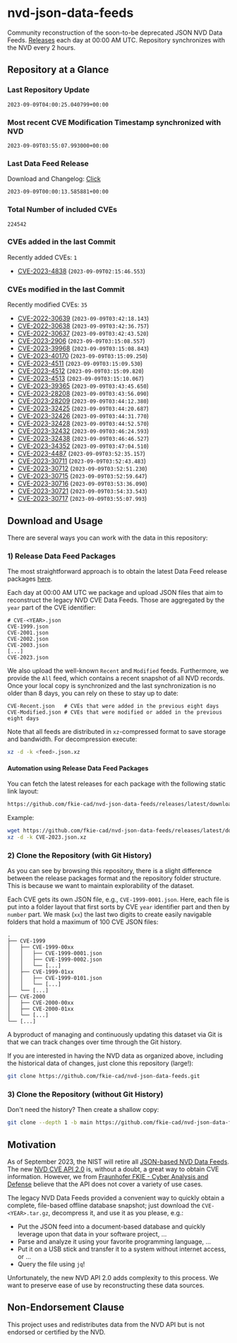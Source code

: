 # nvd-json-data-feeds

Community reconstruction of the soon-to-be deprecated JSON NVD Data Feeds. 
[Releases](https://github.com/fkie-cad/nvd-json-data-feeds/releases/latest) each day at 00:00 AM UTC.
Repository synchronizes with the NVD every 2 hours.

## Repository at a Glance

### Last Repository Update

```plain
2023-09-09T04:00:25.040799+00:00
```

### Most recent CVE Modification Timestamp synchronized with NVD

```plain
2023-09-09T03:55:07.993000+00:00
```

### Last Data Feed Release

Download and Changelog: [Click](https://github.com/fkie-cad/nvd-json-data-feeds/releases/latest)

```plain
2023-09-09T00:00:13.585881+00:00
```

### Total Number of included CVEs

```plain
224542
```

### CVEs added in the last Commit

Recently added CVEs: `1`

* [CVE-2023-4838](CVE-2023/CVE-2023-48xx/CVE-2023-4838.json) (`2023-09-09T02:15:46.553`)


### CVEs modified in the last Commit

Recently modified CVEs: `35`

* [CVE-2022-30639](CVE-2022/CVE-2022-306xx/CVE-2022-30639.json) (`2023-09-09T03:42:18.143`)
* [CVE-2022-30638](CVE-2022/CVE-2022-306xx/CVE-2022-30638.json) (`2023-09-09T03:42:36.757`)
* [CVE-2022-30637](CVE-2022/CVE-2022-306xx/CVE-2022-30637.json) (`2023-09-09T03:42:43.520`)
* [CVE-2023-2906](CVE-2023/CVE-2023-29xx/CVE-2023-2906.json) (`2023-09-09T03:15:08.557`)
* [CVE-2023-39968](CVE-2023/CVE-2023-399xx/CVE-2023-39968.json) (`2023-09-09T03:15:08.843`)
* [CVE-2023-40170](CVE-2023/CVE-2023-401xx/CVE-2023-40170.json) (`2023-09-09T03:15:09.250`)
* [CVE-2023-4511](CVE-2023/CVE-2023-45xx/CVE-2023-4511.json) (`2023-09-09T03:15:09.530`)
* [CVE-2023-4512](CVE-2023/CVE-2023-45xx/CVE-2023-4512.json) (`2023-09-09T03:15:09.820`)
* [CVE-2023-4513](CVE-2023/CVE-2023-45xx/CVE-2023-4513.json) (`2023-09-09T03:15:10.067`)
* [CVE-2023-39365](CVE-2023/CVE-2023-393xx/CVE-2023-39365.json) (`2023-09-09T03:43:45.650`)
* [CVE-2023-28208](CVE-2023/CVE-2023-282xx/CVE-2023-28208.json) (`2023-09-09T03:43:56.090`)
* [CVE-2023-28209](CVE-2023/CVE-2023-282xx/CVE-2023-28209.json) (`2023-09-09T03:44:12.380`)
* [CVE-2023-32425](CVE-2023/CVE-2023-324xx/CVE-2023-32425.json) (`2023-09-09T03:44:20.687`)
* [CVE-2023-32426](CVE-2023/CVE-2023-324xx/CVE-2023-32426.json) (`2023-09-09T03:44:31.770`)
* [CVE-2023-32428](CVE-2023/CVE-2023-324xx/CVE-2023-32428.json) (`2023-09-09T03:44:52.570`)
* [CVE-2023-32432](CVE-2023/CVE-2023-324xx/CVE-2023-32432.json) (`2023-09-09T03:46:24.593`)
* [CVE-2023-32438](CVE-2023/CVE-2023-324xx/CVE-2023-32438.json) (`2023-09-09T03:46:46.527`)
* [CVE-2023-34352](CVE-2023/CVE-2023-343xx/CVE-2023-34352.json) (`2023-09-09T03:47:04.510`)
* [CVE-2023-4487](CVE-2023/CVE-2023-44xx/CVE-2023-4487.json) (`2023-09-09T03:52:35.157`)
* [CVE-2023-30711](CVE-2023/CVE-2023-307xx/CVE-2023-30711.json) (`2023-09-09T03:52:43.483`)
* [CVE-2023-30712](CVE-2023/CVE-2023-307xx/CVE-2023-30712.json) (`2023-09-09T03:52:51.230`)
* [CVE-2023-30715](CVE-2023/CVE-2023-307xx/CVE-2023-30715.json) (`2023-09-09T03:52:59.647`)
* [CVE-2023-30716](CVE-2023/CVE-2023-307xx/CVE-2023-30716.json) (`2023-09-09T03:53:36.090`)
* [CVE-2023-30721](CVE-2023/CVE-2023-307xx/CVE-2023-30721.json) (`2023-09-09T03:54:33.543`)
* [CVE-2023-30717](CVE-2023/CVE-2023-307xx/CVE-2023-30717.json) (`2023-09-09T03:55:07.993`)


## Download and Usage

There are several ways you can work with the data in this repository:

### 1) Release Data Feed Packages

The most straightforward approach is to obtain the latest Data Feed release packages [here](https://github.com/fkie-cad/nvd-json-data-feeds/releases/latest).

Each day at 00:00 AM UTC we package and upload JSON files that aim to reconstruct the legacy NVD CVE Data Feeds.
Those are aggregated by the `year` part of the CVE identifier:

```
# CVE-<YEAR>.json
CVE-1999.json
CVE-2001.json
CVE-2002.json
CVE-2003.json
[...]
CVE-2023.json
```

We also upload the well-known `Recent` and `Modified` feeds.
Furthermore, we provide the `All` feed, which contains a recent snapshot of all NVD records.
Once your local copy is synchronized and the last synchronization is no older than 8 days, you can rely on these to stay up to date:

```plain
CVE-Recent.json   # CVEs that were added in the previous eight days
CVE-Modified.json # CVEs that were modified or added in the previous eight days
```

Note that all feeds are distributed in `xz`-compressed format to save storage and bandwidth.
For decompression execute:

```sh
xz -d -k <feed>.json.xz
```


#### Automation using Release Data Feed Packages

You can fetch the latest releases for each package with the following static link layout:

```sh
https://github.com/fkie-cad/nvd-json-data-feeds/releases/latest/download/CVE-<YEAR>.json.xz
```

Example:

```sh
wget https://github.com/fkie-cad/nvd-json-data-feeds/releases/latest/download/CVE-2023.json.xz
xz -d -k CVE-2023.json.xz
```

### 2) Clone the Repository (with Git History)

As you can see by browsing this repository, there is a slight difference between the release packages format and the repository folder structure.
This is because we want to maintain explorability of the dataset.

Each CVE gets its own JSON file, e.g., `CVE-1999-0001.json`.
Here, each file is put into a folder layout that first sorts by CVE `year` identifier part and then by `number` part.
We mask (`xx`) the last two digits to create easily navigable folders that hold a maximum of 100 CVE JSON files:

```plain
.
├── CVE-1999
│   ├── CVE-1999-00xx
│   │   ├── CVE-1999-0001.json
│   │   ├── CVE-1999-0002.json
│   │   └── [...]
│   ├── CVE-1999-01xx
│   │   ├── CVE-1999-0101.json
│   │   └── [...]
│   └── [...]
├── CVE-2000
│   ├── CVE-2000-00xx
│   ├── CVE-2000-01xx
│   └── [...]
└── [...]
```

A byproduct of managing and continuously updating this dataset via Git is that we can track changes over time through the Git history.

If you are interested in having the NVD data as organized above, including the historical data of changes, just clone this repository (large!):

```sh
git clone https://github.com/fkie-cad/nvd-json-data-feeds.git
```

### 3) Clone the Repository (without Git History)

Don't need the history? Then create a shallow copy:

```sh
git clone --depth 1 -b main https://github.com/fkie-cad/nvd-json-data-feeds.git
```

## Motivation

As of September 2023, the NIST will retire all [JSON-based NVD Data Feeds](https://nvd.nist.gov/vuln/data-feeds#divRetirementBanner-1).
The new [NVD CVE API 2.0](https://nvd.nist.gov/developers/vulnerabilities) is, without a doubt, a great way to obtain CVE information.
However, we from [Fraunhofer FKIE - Cyber Analysis and Defense](https://www.fkie.fraunhofer.de/en/departments/cad.html) believe that the API does not cover a variety of use cases.

The legacy NVD Data Feeds provided a convenient way to quickly obtain a complete, file-based offline database snapshot; just download the `CVE-<YEAR>.tar.gz`, decompress it, and use it as you please, e.g.:

* Put the JSON feed into a document-based database and quickly leverage upon that data in your software project, ...
* Parse and analyze it using your favorite programming language, ...
* Put it on a USB stick and transfer it to a system without internet access, or ...
* Query the file using `jq`!

Unfortunately, the new NVD API 2.0 adds complexity to this process.
We want to preserve ease of use by reconstructing these data sources.

## Non-Endorsement Clause

This project uses and redistributes data from the NVD API but is not endorsed or certified by the NVD.